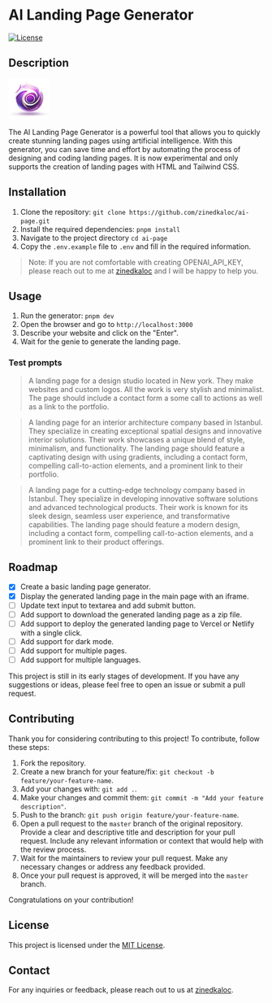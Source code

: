 # AI Landing Page Generator

[![License](https://img.shields.io/badge/license-MIT-blue.svg)](LICENSE)

## Description

![A landing page generator](/public/logo.png)

The AI Landing Page Generator is a powerful tool that allows you to quickly create stunning landing pages using artificial intelligence. With this generator, you can save time and effort by automating the process of designing and coding landing pages. It is now experimental and only supports the creation of landing pages with HTML and Tailwind CSS.

## Installation

1. Clone the repository: `git clone https://github.com/zinedkaloc/ai-page.git`
2. Install the required dependencies: `pnpm install`
3. Navigate to the project directory `cd ai-page`
4. Copy the `.env.example` file to `.env` and fill in the required information.

> Note: If you are not comfortable with creating OPENAI_API_KEY, please reach out to me at [zinedkaloc](https://twitter.com/zinedkaloc) and I will be happy to help you.

## Usage

1. Run the generator: `pnpm dev`
2. Open the browser and go to `http://localhost:3000`
3. Describe your website and click on the "Enter".
4. Wait for the genie to generate the landing page.

### Test prompts

> A landing page for a design studio located in New york. They make websites and custom logos. All the work is very stylish and minimalist. The page should include a contact form a some call to actions as well as a link to the portfolio.

> A landing page for an interior architecture company based in Istanbul. They specialize in creating exceptional spatial designs and innovative interior solutions. Their work showcases a unique blend of style, minimalism, and functionality. The landing page should feature a captivating design with using gradients, including a contact form, compelling call-to-action elements, and a prominent link to their portfolio.

> A landing page for a cutting-edge technology company based in Istanbul. They specialize in developing innovative software solutions and advanced technological products. Their work is known for its sleek design, seamless user experience, and transformative capabilities. The landing page should feature a modern design, including a contact form, compelling call-to-action elements, and a prominent link to their product offerings.

## Roadmap

- [x] Create a basic landing page generator.
- [x] Display the generated landing page in the main page with an iframe.
- [ ] Update text input to textarea and add submit button.
- [ ] Add support to download the generated landing page as a zip file.
- [ ] Add support to deploy the generated landing page to Vercel or Netlify with a single click.
- [ ] Add support for dark mode.
- [ ] Add support for multiple pages.
- [ ] Add support for multiple languages.

This project is still in its early stages of development. If you have any suggestions or ideas, please feel free to open an issue or submit a pull request.

## Contributing

Thank you for considering contributing to this project! To contribute, follow these steps:

1. Fork the repository.
2. Create a new branch for your feature/fix: `git checkout -b feature/your-feature-name`.
3. Add your changes with: `git add .`.
4. Make your changes and commit them: `git commit -m "Add your feature description"`.
5. Push to the branch: `git push origin feature/your-feature-name`.
6. Open a pull request to the `master` branch of the original repository. Provide a clear and descriptive title and description for your pull request. Include any relevant information or context that would help with the review process.
7. Wait for the maintainers to review your pull request. Make any necessary changes or address any feedback provided.
8. Once your pull request is approved, it will be merged into the `master` branch.

Congratulations on your contribution!

## License

This project is licensed under the [MIT License](LICENSE).

## Contact

For any inquiries or feedback, please reach out to us at [zinedkaloc](https://twitter.com/zinedkaloc).
